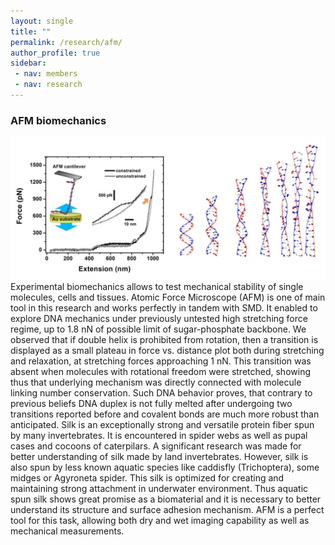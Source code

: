 ```yaml
---
layout: single
title: ""
permalink: /research/afm/
author_profile: true
sidebar:
 - nav: members
 - nav: research
---
```


### AFM biomechanics

 ![alt tag](/assets/images/afm.jpg)
Experimental biomechanics allows to test mechanical stability of single molecules, cells and tissues. Atomic Force Microscope (AFM) is one of main tool in this research and works perfectly in tandem with SMD. 
It enabled to explore DNA mechanics under previously untested high stretching force regime, up to 1.8 nN of possible limit of sugar-phosphate backbone. We observed that if double helix is prohibited from rotation, then a transition is displayed as a small plateau in force vs. distance plot both during stretching and relaxation, at stretching forces approaching 1 nN. This transition was absent when molecules with rotational freedom were stretched, showing thus that underlying mechanism was directly connected with molecule linking number conservation. Such DNA behavior proves, that contrary to previous beliefs DNA duplex is not fully melted after undergoing two transitions reported before and covalent bonds are much more robust than anticipated.
Silk is an exceptionally strong and versatile protein fiber spun by many invertebrates. It is encountered in spider webs as well as pupal cases and cocoons of caterpilars. A significant research was made for better understanding of silk made by land invertebrates. However, silk is also spun by less known aquatic species like caddisfly (Trichoptera), some midges or Agyroneta spider. This silk is optimized for creating and maintaining strong attachment in underwater environment. Thus aquatic spun silk shows great promise as a biomaterial  and it is necessary to better understand its structure and surface adhesion mechanism. AFM is a perfect tool for this task, allowing both dry and wet imaging capability as well as mechanical measurements.
